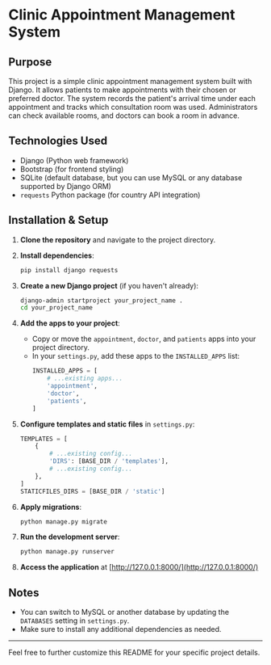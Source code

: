 # Clinic Appointment Management System

## Purpose

This project is a simple clinic appointment management system built with Django. It allows patients to make appointments with their chosen or preferred doctor. The system records the patient's arrival time under each appointment and tracks which consultation room was used. Administrators can check available rooms, and doctors can book a room in advance.

## Technologies Used

- Django (Python web framework)
- Bootstrap (for frontend styling)
- SQLite (default database, but you can use MySQL or any database supported by Django ORM)
- `requests` Python package (for country API integration)

## Installation & Setup

1. **Clone the repository** and navigate to the project directory.

2. **Install dependencies**:
    ```sh
    pip install django requests
    ```

3. **Create a new Django project** (if you haven't already):
    ```sh
    django-admin startproject your_project_name .
    cd your_project_name
    ```

4. **Add the apps to your project**:
    - Copy or move the `appointment`, `doctor`, and `patients` apps into your project directory.
    - In your `settings.py`, add these apps to the `INSTALLED_APPS` list:
        ```python
        INSTALLED_APPS = [
            # ...existing apps...
            'appointment',
            'doctor',
            'patients',
        ]
        ```

5. **Configure templates and static files** in `settings.py`:
    ```python
    TEMPLATES = [
        {
            # ...existing config...
            'DIRS': [BASE_DIR / 'templates'],
            # ...existing config...
        },
    ]
    STATICFILES_DIRS = [BASE_DIR / 'static']
    ```

6. **Apply migrations**:
    ```sh
    python manage.py migrate
    ```

7. **Run the development server**:
    ```sh
    python manage.py runserver
    ```

8. **Access the application** at [http://127.0.0.1:8000/](http://127.0.0.1:8000/)

## Notes

- You can switch to MySQL or another database by updating the `DATABASES` setting in `settings.py`.
- Make sure to install any additional dependencies as needed.

---

Feel free to further customize this README for your specific project details.